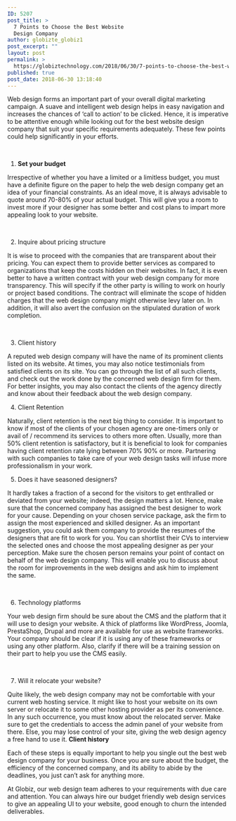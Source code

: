 ```yaml
---
ID: 5207
post_title: >
  7 Points to Choose the Best Website
  Design Company
author: globizte_globiz1
post_excerpt: ""
layout: post
permalink: >
  https://globiztechnology.com/2018/06/30/7-points-to-choose-the-best-website-design-company/
published: true
post_date: 2018-06-30 13:18:40
---
```

Web design forms an important part of your overall digital marketing campaign. A suave and intelligent web design helps in easy navigation and increases the chances of ‘call to action’ to be clicked. Hence, it is imperative to be attentive enough while looking out for the best website design company that suit your specific requirements adequately. These few points could help significantly in your efforts.

<strong> </strong>
<ol>
 	<li><strong>Set your budget</strong></li>
</ol>
Irrespective of whether you have a limited or a limitless budget, you must have a definite figure on the paper to help the web design company get an idea of your financial constraints. As an ideal move, it is always advisable to quote around 70-80% of your actual budget. This will give you a room to invest more if your designer has some better and cost plans to impart more appealing look to your website.

&nbsp;
<ol start="2">
 	<li>Inquire about pricing structure</li>
</ol>
It is wise to proceed with the companies that are transparent about their pricing. You can expect them to provide better services as compared to organizations that keep the costs hidden on their websites. In fact, it is even better to have a written contract with your web design company for more transparency. This will specify if the other party is willing to work on hourly or project based conditions. The contract will eliminate the scope of hidden charges that the web design company might otherwise levy later on. In addition, it will also avert the confusion on the stipulated duration of work completion.

&nbsp;
<ol start="3">
 	<li>Client history</li>
</ol>
A reputed web design company will have the name of its prominent clients listed on its website. At times, you may also notice testimonials from satisfied clients on its site. You can go through the list of all such clients, and check out the work done by the concerned web design firm for them. For better insights, you may also contact the clients of the agency directly and know about their feedback about the web design company.
<ol start="4">
 	<li>Client Retention</li>
</ol>
Naturally, client retention is the next big thing to consider. It is important to know if most of the clients of your chosen agency are one-timers only or avail of / recommend its services to others more often. Usually, more than 50% client retention is satisfactory, but it is beneficial to look for companies having client retention rate lying between 70% 90% or more. Partnering with such companies to take care of your web design tasks will infuse more professionalism in your work.
<ol start="5">
 	<li>Does it have seasoned designers?</li>
</ol>
It hardly takes a fraction of a second for the visitors to get enthralled or deviated from your website; indeed, the design matters a lot. Hence, make sure that the concerned company has assigned the best designer to work for your cause. Depending on your chosen service package, ask the firm to assign the most experienced and skilled designer. As an important suggestion, you could ask them company to provide the resumes of the designers that are fit to work for you. You can shortlist their CVs to interview the selected ones and choose the most appealing designer as per your perception. Make sure the chosen person remains your point of contact on behalf of the web design company. This will enable you to discuss about the room for improvements in the web designs and ask him to implement the same.

&nbsp;
<ol start="6">
 	<li>Technology platforms</li>
</ol>
Your web design firm should be sure about the CMS and the platform that it will use to design your website. A thick of platforms like WordPress, Joomla, PrestaShop, Drupal and more are available for use as website frameworks. Your company should be clear if it is using any of these frameworks or using any other platform. Also, clarify if there will be a training session on their part to help you use the CMS easily.

&nbsp;
<ol start="7">
 	<li>Will it relocate your website?</li>
</ol>
Quite likely, the web design company may not be comfortable with your current web hosting service. It might like to host your website on its own server or relocate it to some other hosting provider as per its convenience. In any such occurrence, you must know about the relocated server. Make sure to get the credentials to access the admin panel of your website from there. Else, you may lose control of your site, giving the web design agency a free hand to use it.
<strong>Client history</strong>

Each of these steps is equally important to help you single out the best web design company for your business. Once you are sure about the budget, the efficiency of the concerned company, and its ability to abide by the deadlines, you just can’t ask for anything more.

At Globiz, our web design team adheres to your requirements with due care and attention. You can always hire our budget friendly web design services to give an appealing UI to your website, good enough to churn the intended deliverables.